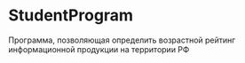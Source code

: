 # StudentProgram
Программа, позволяющая определить возрастной рейтинг информационной продукции на территории РФ
